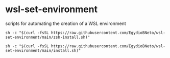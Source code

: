 # wsl-set-environment
scripts for automating the creation of a WSL environment


```
sh -c "$(curl -fsSL https://raw.githubusercontent.com/EgydioBNeto/wsl-set-environment/main/zsh-install.sh)"
```

```
sh -c "$(curl -fsSL https://raw.githubusercontent.com/EgydioBNeto/wsl-set-environment/main/install.sh)"
```
